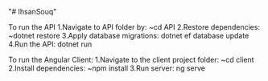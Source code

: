 "# IhsanSouq" 

To run the API 
1.Navigate to API folder by:
~cd API
2.Restore dependencies:
~dotnet restore
3.Apply database migrations:
dotnet ef database update
4.Run the API:
dotnet run

To run the Angular Client:
1.Navigate to the client project folder:
~cd client
2.Install dependencies:
~npm install
3.Run server:
ng serve

